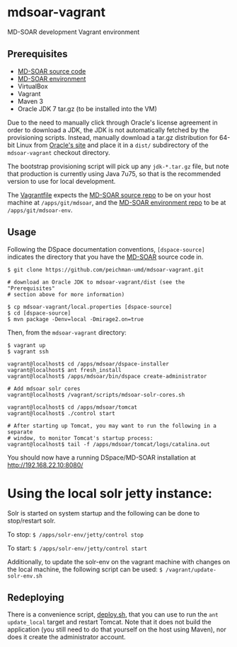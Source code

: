 # mdsoar-vagrant

MD-SOAR development Vagrant environment

## Prerequisites

- [MD-SOAR source code](https://github.com/umd-lib/mdsoar)
- [MD-SOAR environment](https://github.com/umd-lib/mdsoar-env)
- VirtualBox
- Vagrant
- Maven 3
- Oracle JDK 7 tar.gz (to be installed into the VM)

Due to the need to manually click through Oracle's license agreement in order to
download a JDK, the JDK is not automatically fetched by the provisioning
scripts. Instead, manually download a tar.gz distribution for 64-bit Linux from
[Oracle's site](http://www.oracle.com/technetwork/java/javase/downloads/jdk7-downloads-1880260.html)
and place it in a `dist/` subdirectory of the `mdsoar-vagrant` checkout
directory.

The bootstrap provisioning script will pick up any `jdk-*.tar.gz` file, but note
that production is currently using Java 7u75, so that is the recommended version
to use for local development.

The [Vagrantfile](Vagrantfile) expects the [MD-SOAR source repo](https://github.com/umd-lib/mdsoar)
to be on your host machine at `/apps/git/mdsoar`, and the
[MD-SOAR environment repo](https://github.com/umd-lib/mdsoar-env) to be at `/apps/git/mdsoar-env`.

## Usage

Following the DSpace documentation conventions, `[dspace-source]` indicates the directory that you have the
[MD-SOAR](https://github.com/umd-lib/mdsoar) source code in.

```
$ git clone https://github.com/peichman-umd/mdsoar-vagrant.git

# download an Oracle JDK to mdsoar-vagrant/dist (see the "Prerequisites"
# section above for more information)

$ cp mdsoar-vagrant/local.properties [dspace-source]
$ cd [dspace-source]
$ mvn package -Denv=local -Dmirage2.on=true
```
Then, from the `mdsoar-vagrant` directory:
```
$ vagrant up
$ vagrant ssh

vagrant@localhost$ cd /apps/mdsoar/dspace-installer
vagrant@localhost$ ant fresh_install
vagrant@localhost$ /apps/mdsoar/bin/dspace create-administrator

# Add mdsoar solr cores
vagrant@localhost$ /vagrant/scripts/mdsoar-solr-cores.sh

vagrant@localhost$ cd /apps/mdsoar/tomcat
vagrant@localhost$ ./control start

# After starting up Tomcat, you may want to run the following in a separate
# window, to monitor Tomcat's startup process:
vagrant@localhost$ tail -f /apps/mdsoar/tomcat/logs/catalina.out
```

You should now have a running DSpace/MD-SOAR installation at
<http://192.168.22.10:8080/>

# Using the local solr jetty instance:
Solr is started on system startup and the following can be done to stop/restart solr.

To stop: `$ /apps/solr-env/jetty/control stop`

To start:  `$ /apps/solr-env/jetty/control start`

Additionally, to update the solr-env on the vagrant machine with changes on the local machine, the following script can be used: `$ /vagrant/update-solr-env.sh`

## Redeploying

There is a convenience script, [deploy.sh](scripts/deploy.sh), that you can use to run
the `ant update_local` target and restart Tomcat. Note that it does not build
the application (you still need to do that yourself on the host using Maven),
nor does it create the administrator account.
